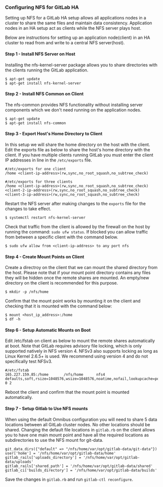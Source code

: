 ### Configuring NFS for GitLab HA

Setting up NFS for a GitLab HA setup allows all applications nodes in a cluster to share the same files and maintain data consistency. Application nodes in an HA setup act as clients while the NFS server plays host.

Below are instructions for setting up an application node(client) in an HA cluster to read from and write to a central NFS server(host).

#### Step 1 - Install NFS Server on Host

Installing the nfs-kernel-server package allows you to share directories with the clients running the GitLab application.

```
$ apt-get update
$ apt-get install nfs-kernel-server
```

#### Step 2 - Install NFS Common on Client

The nfs-common provides NFS functionality without installing server components which we don't need running on the application nodes.

```
$ apt-get update
$ apt-get install nfs-common
```

#### Step 3 - Export Host's Home Directory to Client

In this setup we will share the home directory on the host with the client. Edit the exports file as below to share the host's home directory with the client. If you have multiple clients running GitLab you must enter the client IP addresses in line in the `/etc/exports` file.

```
#/etc/exports for one client
/home <client-ip-address>(rw,sync,no_root_squash,no_subtree_check)

#/etc/exports for three clients
/home <client-ip-address>(rw,sync,no_root_squash,no_subtree_check) <client-2-ip-address>(rw,sync,no_root_squash,no_subtree_check) <client-3-ip-address>(rw,sync,no_root_squash,no_subtree_check)
```

Restart the NFS server after making changes to the `exports` file for the changes to take effect.
```
$ systemctl restart nfs-kernel-server
```

Check that traffic from the client is allowed by the firewall on the host by running the command: `sudo ufw status`. If blocked you can allow traffic from between a specific client with the command below.

```
$ sudo ufw allow from <client-ip-address> to any port nfs
```

#### Step 4 - Create Mount Points on Client

Create a directroy on the client that we can mount the shared directory from the host. Please note that if your mount point directory contains any files they will be hidden once the remote shares are mounted. An empty/new directory on the client is recommended for this purpose.
```
$ mkdir -p /nfs/home
```

Confirm that the mount point works by mounting it on the client and checking that it is mounted with the command below:

```
$ mount <host_ip_address>:/home
$ df -h
```

#### Step 6 - Setup Automatic Mounts on Boot

Edit /etc/fstab on client as below to mount the remote shares automatically at boot. Note that GitLab requires advisory file locking, which is only supported natively in NFS version 4. NFSv3 also supports locking as long as Linux Kernel 2.6.5+ is used. We recommend using version 4 and do not specifically test NFSv3.

```
#/etc/fstab
165.227.159.85:/home       /nfs/home      nfs4 defaults,soft,rsize=1048576,wsize=1048576,noatime,nofail,lookupcache=positive 0 2
```
Reboot the client and confirm that the mount point is mounted automatically.

#### Step 7 - Setup Gitlab to Use NFS mounts

When using the default Omnibus configuration you will need to share 5 data locations between all GitLab cluster nodes. No other locations should be shared. Changing the default file locations in `gitlab.rb` on the client allows you to have one main mount point and have all the required locations as subdirectories to use the NFS mount for git-data.

```
git_data_dirs({"default" => "/nfs/home/var/opt/gitlab-data/git-data"})
user['home'] = '/nfs/home/var/opt/gitlab-data/home'
gitlab_rails['uploads_directory'] = '/nfs/home/var/opt/gitlab-data/uploads'
gitlab_rails['shared_path'] = '/nfs/home/var/opt/gitlab-data/shared'
gitlab_ci['builds_directory'] = '/nfs/home/var/opt/gitlab-data/builds'
```

Save the changes in `gitlab.rb` and run `gitlab-ctl reconfigure`.
